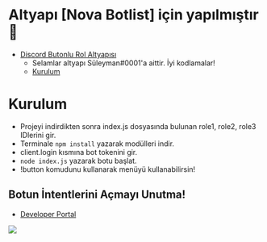 # Altyapı [Nova Botlist] için yapılmıştır 💙
 - [Discord Butonlu Rol Altyapısı](https://github.com/Suleywman/butonlu-rol)
      - Selamlar altyapı Süleyman#0001'a aittir. İyi kodlamalar!
      - [Kurulum](#kurulum)


# Kurulum
* Projeyi indirdikten sonra index.js dosyasında bulunan role1, role2, role3 IDlerini gir.
* Terminale `npm install` yazarak modülleri indir.
* client.login kısmına bot tokenini gir.
* `node index.js` yazarak botu başlat.
* !button komudunu kullanarak menüyü kullanabilirsin!


## Botun İntentlerini Açmayı Unutma!
* [Developer Portal](https://discord.com/developers/applications)
<img src="https://cdn.discordapp.com/attachments/818953120452575322/851116463166849054/3P4KKB.png"/>

